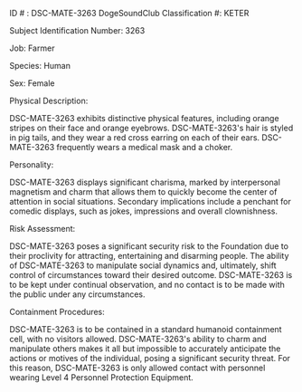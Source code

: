 ID # : DSC-MATE-3263
DogeSoundClub Classification #: KETER

Subject Identification Number: 3263

Job: Farmer

Species: Human

Sex: Female

Physical Description:

DSC-MATE-3263 exhibits distinctive physical features, including orange stripes on their face and orange eyebrows. DSC-MATE-3263's hair is styled in pig tails, and they wear a red cross earring on each of their ears. DSC-MATE-3263 frequently wears a medical mask and a choker.

Personality:

DSC-MATE-3263 displays significant charisma, marked by interpersonal magnetism and charm that allows them to quickly become the center of attention in social situations. Secondary implications include a penchant for comedic displays, such as jokes, impressions and overall clownishness.

Risk Assessment:

DSC-MATE-3263 poses a significant security risk to the Foundation due to their proclivity for attracting, entertaining and disarming people. The ability of DSC-MATE-3263 to manipulate social dynamics and, ultimately, shift control of circumstances toward their desired outcome. DSC-MATE-3263 is to be kept under continual observation, and no contact is to be made with the public under any circumstances.

Containment Procedures:

DSC-MATE-3263 is to be contained in a standard humanoid containment cell, with no visitors allowed. DSC-MATE-3263's ability to charm and manipulate others makes it all but impossible to accurately anticipate the actions or motives of the individual, posing a significant security threat. For this reason, DSC-MATE-3263 is only allowed contact with personnel wearing Level 4 Personnel Protection Equipment.
